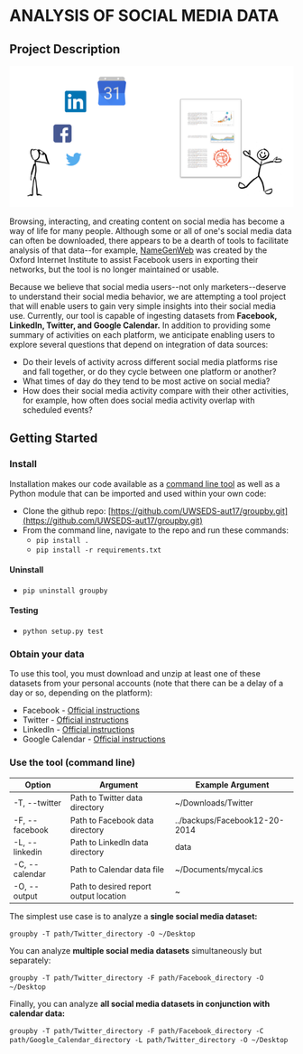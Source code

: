 
# ANALYSIS OF SOCIAL MEDIA DATA

## Project Description

![](doc/project-vision.png)

Browsing, interacting, and creating content on social media has become a way of life for many people. Although some or all of one's social media data can often be downloaded, there appears to be a dearth of tools to facilitate analysis of that data--for example, [NameGenWeb](https://github.com/oxfordinternetinstitute/NameGenWeb) was created by the Oxford Internet Institute to assist Facebook users in exporting their networks, but the tool is no longer maintained or usable. 

Because we believe that social media users--not only marketers--deserve to understand their social media behavior, we are attempting a tool project that will enable users to gain very simple insights into their social media use. Currently, our tool is capable of ingesting datasets from **Facebook, LinkedIn, Twitter, and Google Calendar.** In addition to providing some summary of activities on each platform, we anticipate enabling users to explore several questions that depend on integration of data sources:

- Do their levels of activity across different social media platforms rise and fall together, or do they cycle between one platform or another? 
- What times of day do they tend to be most active on social media?
- How does their social media activity compare with their other activities, for example, how often does social media activity overlap with scheduled events?


## Getting Started

### Install

Installation makes our code available as a [command line tool](https://github.com/UWSEDS-aut17/groupby#use-the-tool-command-line) as well as a Python module that can be imported and used within your own code:

- Clone the github repo: [https://github.com/UWSEDS-aut17/groupby.git](https://github.com/UWSEDS-aut17/groupby.git)
- From the command line, navigate to the repo and run these commands:
  - `pip install .`
  - `pip install -r requirements.txt`
  
#### Uninstall

- `pip uninstall groupby`

#### Testing

- `python setup.py test`

### Obtain your data

To use this tool, you must download and unzip at least one of these datasets from your personal accounts (note that there can be a delay of a day or so, depending on the platform):

- Facebook - [Official instructions](https://www.facebook.com/help/131112897028467)
- Twitter - [Official instructions](https://support.twitter.com/articles/20170160#)
- LinkedIn - [Official instructions](https://www.linkedin.com/help/linkedin/answer/50191/accessing-your-account-data?lang=en)
- Google Calendar - [Official instructions](https://support.google.com/calendar/answer/37111?hl=en)

### Use the tool (command line)

| Option | Argument | Example Argument |
| --- | --- | --- |
| -T, --twitter | Path to Twitter data directory | ~/Downloads/Twitter |
| -F, --facebook | Path to Facebook data directory | ../backups/Facebook12-20-2014 |
| -L, --linkedin | Path to LinkedIn data directory | data |
| -C, --calendar | Path to Calendar data file | ~/Documents/mycal.ics |
| -O, --output | Path to desired report output location | ~ |

The simplest use case is to analyze a **single social media dataset:** 

```
groupby -T path/Twitter_directory -O ~/Desktop
```

You can analyze **multiple social media datasets** simultaneously but separately: 

```
groupby -T path/Twitter_directory -F path/Facebook_directory -O ~/Desktop
```

Finally, you can analyze **all social media datasets in conjunction with calendar data:** 

```
groupby -T path/Twitter_directory -F path/Facebook_directory -C path/Google_Calendar_directory -L path/Twitter_directory -O ~/Desktop
```


